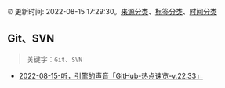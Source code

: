 :alarm_clock: 更新时间: 2022-08-15 17:29:30。[来源分类](../README.md)、[标签分类](../TAGS.md)、[时间分类](../TIMELINE.md)

## Git、SVN


> 关键字：`Git`、`SVN`



- [2022-08-15-听，引擎的声音「GitHub-热点速览-v.22.33」](https://toutiao.io/k/plmz25u) 
